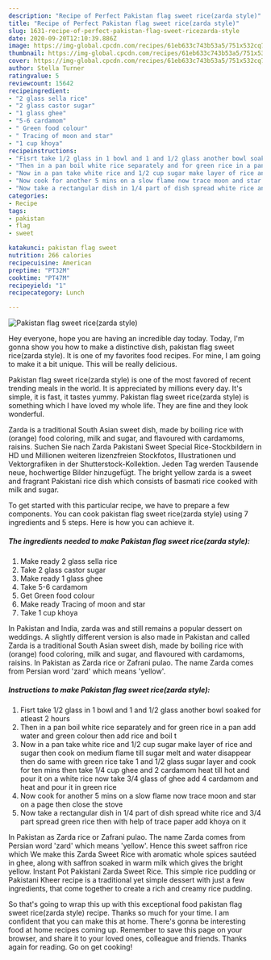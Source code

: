 ```yaml
---
description: "Recipe of Perfect Pakistan flag sweet rice(zarda style)"
title: "Recipe of Perfect Pakistan flag sweet rice(zarda style)"
slug: 1631-recipe-of-perfect-pakistan-flag-sweet-ricezarda-style
date: 2020-09-20T12:10:39.886Z
image: https://img-global.cpcdn.com/recipes/61eb633c743b53a5/751x532cq70/pakistan-flag-sweet-ricezarda-style-recipe-main-photo.jpg
thumbnail: https://img-global.cpcdn.com/recipes/61eb633c743b53a5/751x532cq70/pakistan-flag-sweet-ricezarda-style-recipe-main-photo.jpg
cover: https://img-global.cpcdn.com/recipes/61eb633c743b53a5/751x532cq70/pakistan-flag-sweet-ricezarda-style-recipe-main-photo.jpg
author: Stella Turner
ratingvalue: 5
reviewcount: 15642
recipeingredient:
- "2 glass sella rice"
- "2 glass castor sugar"
- "1 glass ghee"
- "5-6 cardamom"
- " Green food colour"
- " Tracing of moon and star"
- "1 cup khoya"
recipeinstructions:
- "Fisrt take 1/2 glass in 1 bowl and 1 and 1/2 glass another bowl soaked for atleast 2 hours"
- "Then in a pan boil white rice separately and for green rice in a pan add water and green colour then add rice and boil t"
- "Now in a pan take white rice and 1/2 cup sugar make layer of rice and sugar then cook on medium flame till sugar melt and water disappear then do same with green rice take 1 and 1/2 glass sugar layer and cook for ten mins then take 1/4 cup ghee and 2 cardamom heat till hot and pour it on a white rice now take 3/4 glass of ghee add 4 cardamom and heat and pour it in green rice"
- "Now cook for another 5 mins on a slow flame now trace moon and star on a page then close the stove"
- "Now take a rectangular dish in 1/4 part of dish spread white rice and 3/4 part spread green rice then with help of trace paper add khoya on it"
categories:
- Recipe
tags:
- pakistan
- flag
- sweet

katakunci: pakistan flag sweet 
nutrition: 266 calories
recipecuisine: American
preptime: "PT32M"
cooktime: "PT47M"
recipeyield: "1"
recipecategory: Lunch

---
```



![Pakistan flag sweet rice(zarda style)](https://img-global.cpcdn.com/recipes/61eb633c743b53a5/751x532cq70/pakistan-flag-sweet-ricezarda-style-recipe-main-photo.jpg)

Hey everyone, hope you are having an incredible day today. Today, I'm gonna show you how to make a distinctive dish, pakistan flag sweet rice(zarda style). It is one of my favorites food recipes. For mine, I am going to make it a bit unique. This will be really delicious.

Pakistan flag sweet rice(zarda style) is one of the most favored of recent trending meals in the world. It is appreciated by millions every day. It's simple, it is fast, it tastes yummy. Pakistan flag sweet rice(zarda style) is something which I have loved my whole life. They are fine and they look wonderful.

Zarda is a traditional South Asian sweet dish, made by boiling rice with (orange) food coloring, milk and sugar, and flavoured with cardamoms, raisins. Suchen Sie nach Zarda Pakistani Sweet Special Rice-Stockbildern in HD und Millionen weiteren lizenzfreien Stockfotos, Illustrationen und Vektorgrafiken in der Shutterstock-Kollektion. Jeden Tag werden Tausende neue, hochwertige Bilder hinzugefügt. The bright yellow zarda is a sweet and fragrant Pakistani rice dish which consists of basmati rice cooked with milk and sugar.


To get started with this particular recipe, we have to prepare a few components. You can cook pakistan flag sweet rice(zarda style) using 7 ingredients and 5 steps. Here is how you can achieve it.

<!--inarticleads1-->

##### The ingredients needed to make Pakistan flag sweet rice(zarda style):

1. Make ready 2 glass sella rice
1. Take 2 glass castor sugar
1. Make ready 1 glass ghee
1. Take 5-6 cardamom
1. Get  Green food colour
1. Make ready  Tracing of moon and star
1. Take 1 cup khoya


In Pakistan and India, zarda was and still remains a popular dessert on weddings. A slightly different version is also made in Pakistan and called Zarda is a traditional South Asian sweet dish, made by boiling rice with (orange) food coloring, milk and sugar, and flavoured with cardamoms, raisins. In Pakistan as Zarda rice or Zafrani pulao. The name Zarda comes from Persian word &#39;zard&#39; which‬ means &#39;yellow&#39;. 

<!--inarticleads2-->

##### Instructions to make Pakistan flag sweet rice(zarda style):

1. Fisrt take 1/2 glass in 1 bowl and 1 and 1/2 glass another bowl soaked for atleast 2 hours
1. Then in a pan boil white rice separately and for green rice in a pan add water and green colour then add rice and boil t
1. Now in a pan take white rice and 1/2 cup sugar make layer of rice and sugar then cook on medium flame till sugar melt and water disappear then do same with green rice take 1 and 1/2 glass sugar layer and cook for ten mins then take 1/4 cup ghee and 2 cardamom heat till hot and pour it on a white rice now take 3/4 glass of ghee add 4 cardamom and heat and pour it in green rice
1. Now cook for another 5 mins on a slow flame now trace moon and star on a page then close the stove
1. Now take a rectangular dish in 1/4 part of dish spread white rice and 3/4 part spread green rice then with help of trace paper add khoya on it


In Pakistan as Zarda rice or Zafrani pulao. The name Zarda comes from Persian word &#39;zard&#39; which‬ means &#39;yellow&#39;. Hence this sweet saffron rice which We make this Zarda Sweet Rice with aromatic whole spices sautéed in ghee, along with saffron soaked in warm milk which gives the bright yellow. Instant Pot Pakistani Zarda Sweet Rice. This simple rice pudding or Pakistani Kheer recipe is a traditional yet simple dessert with just a few ingredients, that come together to create a rich and creamy rice pudding. 

So that's going to wrap this up with this exceptional food pakistan flag sweet rice(zarda style) recipe. Thanks so much for your time. I am confident that you can make this at home. There's gonna be interesting food at home recipes coming up. Remember to save this page on your browser, and share it to your loved ones, colleague and friends. Thanks again for reading. Go on get cooking!
